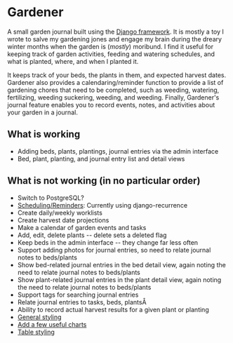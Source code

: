 # Gardener

A small garden journal built using the [Django framework](https://www.djangoproject.com/). It is mostly a
toy I wrote to salve my gardening jones and engage my brain during the dreary winter months when the
garden is (_mostly_) moribund. I find it useful for keeping track of garden activities, feeding and
watering schedules, and what is planted, where, and when I planted it.

It keeps track of your beds, the plants in them, and expected harvest dates. Gardener also provides a
calendaring/reminder function to provide a list of gardening chores that need to be completed, such as weeding,
watering, fertilizing, weeding suckering, weeding, and weeding. Finally, Gardener's journal feature enables you to
record events, notes, and activities about your garden in a journal.

## What is working

- Adding beds, plants, plantings, journal entries via the admin interface
- Bed, plant, planting, and journal entry list and detail views

## What is not working (in no particular order)

- Switch to PostgreSQL?
- [Scheduling/Reminders](https://django-recurrence.readthedocs.io/en/latest/index.html): Currently using django-recurrence
- Create daily/weekly worklists
- Create harvest date projections
- Make a calendar of garden events and tasks
- Add, edit, delete plants -- delete sets a deleted flag
- Keep beds in the admin interface -- they change far less often
- Support adding photos for journal entries, so need to relate journal notes to beds/plants
- Show bed-related journal entries in the bed detail view, again noting the need to relate journal notes to beds/plants
- Show plant-related journal entries in the plant detail view, again noting the need to relate journal notes to beds/plants
- Support tags for searching journal entries
- Relate journal entries to tasks, beds, plantsÅ
- Ability to record actual harvest results for a given plant or planting
- [General styling](https://getbootstrap.com)
- [Add a few useful charts](git@github.com:RamezIssac/django-slick-reporting.git)
- [Table styling](git@github.com:jieter/django-tables2.git)
